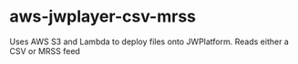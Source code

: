 # aws-jwplayer-csv-mrss
Uses AWS S3 and Lambda to deploy files onto JWPlatform.  Reads either a CSV or MRSS feed
